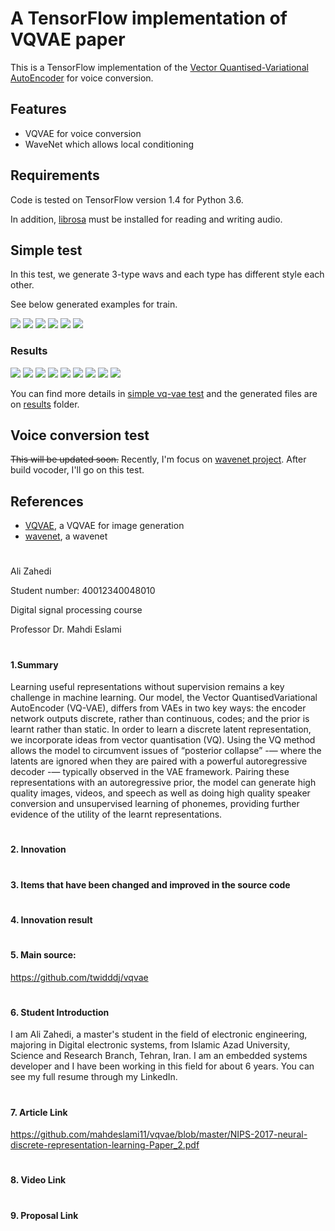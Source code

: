 # A TensorFlow implementation of VQVAE paper

This is a TensorFlow implementation of the [Vector Quantised-Variational AutoEncoder](https://papers.nips.cc/paper/7210-neural-discrete-representation-learning.pdf) for voice conversion.

## Features
- VQVAE for voice conversion
- WaveNet which allows local conditioning

## Requirements
Code is tested on TensorFlow version 1.4 for Python 3.6.

In addition, [librosa](https://github.com/librosa/librosa) must be installed for reading and writing audio.

## Simple test
<p>In this test, we generate 3-type wavs and each type has different style each other.</p>

<p>See below generated examples for train.</p>
<img src="results/type_1_1.png" />
<img src="results/type_1_2.png" />
<img src="results/type_2_1.png" />
<img src="results/type_2_2.png" />
<img src="results/type_3_1.png" />
<img src="results/type_3_2.png" />

### Results
<img src="results/test_source1.png" />
<img src="results/test_source1_to_type2.png" />
<img src="results/test_source1_to_type3.png" />
<img src="results/test_source2.png" />
<img src="results/test_source2_to_type1.png" />
<img src="results/test_source2_to_type3.png" />
<img src="results/test_source3.png" />
<img src="results/test_source3_to_type1.png" />
<img src="results/test_source3_to_type2.png" />

You can find more details in <a href="./notebooks/simple vq-vae test.ipynb">simple vq-vae test</a> and the generated files are on <a href="./results">results</a> folder.

## Voice conversion test
~~This will be updated soon.~~ Recently, I'm focus on [wavenet project](https://github.com/twidddj/wavenet). After build vocoder, I'll go on this test.

## References
- [VQVAE](https://github.com/hiwonjoon/tf-vqvae), a VQVAE for image generation
- [wavenet](https://github.com/ibab/tensorflow-wavenet), a wavenet
#

Ali Zahedi

Student number:  40012340048010

Digital signal processing course

Professor Dr. Mahdi Eslami
#

#### 1.Summary 

Learning useful representations without supervision remains a key challenge in  machine learning. Our model, the Vector QuantisedVariational AutoEncoder (VQ-VAE), differs from VAEs in two key ways: the encoder network outputs discrete, rather than continuous, codes; and the prior is learnt rather than static. In order to learn a discrete latent representation, we  incorporate ideas from vector quantisation (VQ).
Using the VQ method allows the  model to circumvent issues of “posterior collapse” -— where the latents are ignored  when they are paired with a powerful autoregressive decoder -— typically observed  in the VAE framework. Pairing these representations with an autoregressive prior,  the model can generate high quality images, videos, and speech as well as doing  high quality speaker conversion and unsupervised learning of phonemes, providing  further evidence of the utility of the learnt representations.
#

#### 2. Innovation
#

#### 3. Items that have been changed and improved in the source code
#

#### 4. Innovation result
#

#### 5. Main source: 
https://github.com/twidddj/vqvae
#

#### 6. Student Introduction
I am Ali Zahedi, a master's student in the field of electronic engineering, majoring in Digital electronic systems, from Islamic Azad University, Science and Research Branch, Tehran, Iran. I am an embedded systems developer and I have been working in this field for about 6 years. You can see my full resume through my LinkedIn.
#

#### 7. Article Link
https://github.com/mahdeslami11/vqvae/blob/master/NIPS-2017-neural-discrete-representation-learning-Paper_2.pdf
#

#### 8. Video Link
#

#### 9. Proposal Link

